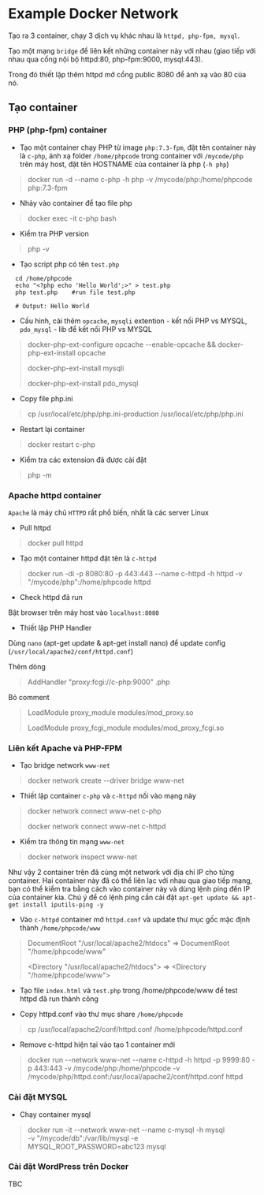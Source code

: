 # Example Docker Network

Tạo ra 3 container, chạy 3 dịch vụ khác nhau là `httpd, php-fpm, mysql`.

Tạo một mạng `bridge` để liên kết những container này với nhau (giao tiếp với nhau qua cổng nội bộ httpd:80, php-fpm:9000, mysql:443).

Trong đó thiết lập thêm httpd mở cổng public 8080 để ánh xạ vào 80 của nó.

## Tạo container

### PHP (php-fpm) container

- Tạo một container chạy PHP từ image `php:7.3-fpm`, đặt tên container này là `c-php`, ánh xạ folder `/home/phpcode` trong container với `/mycode/php` trên máy host, đặt tên HOSTNAME của container là php (`-h php`)

> docker run -d --name c-php -h php -v /mycode/php:/home/phpcode php:7.3-fpm

- Nhảy vào container để tạo file php

> docker exec -it c-php bash

- Kiểm tra PHP version

> php -v

- Tạo script php có tên `test.php`

``` !bin/bash
  cd /home/phpcode
  echo "<?php echo 'Hello World';>" > test.php
  php test.php    #run file test.php

  # Output: Hello World
```

- Cấu hình, cài thêm `opcache`, `mysqli` extention - kết nối PHP vs MYSQL, `pdo_mysql` - lib để kết nối PHP vs MYSQL

> docker-php-ext-configure opcache --enable-opcache && docker-php-ext-install opcache
>
> docker-php-ext-install mysqli
>
> docker-php-ext-install pdo_mysql

- Copy file php.ini

> cp /usr/local/etc/php/php.ini-production /usr/local/etc/php/php.ini

- Restart lại container

> docker restart c-php

- Kiểm tra các extension đã được cài đặt

> php -m

### Apache httpd container

`Apache` là máy chủ `HTTPD` rất phổ biến, nhất là các server Linux

- Pull httpd

> docker pull httpd

- Tạo một container httpd đặt tên là `c-httpd`

> docker run -di -p 8080:80 -p 443:443 --name c-httpd -h httpd -v "/mycode/php":/home/phpcode httpd

- Check httpd đã run

Bật browser trên máy host vào `localhost:8080`

- Thiết lập PHP Handler

Dùng `nano` (apt-get update & apt-get install nano) để update config (`/usr/local/apache2/conf/httpd.conf`)

Thêm dòng
> AddHandler "proxy:fcgi://c-php:9000" .php

Bỏ comment
> LoadModule proxy_module modules/mod_proxy.so
>
> LoadModule proxy_fcgi_module modules/mod_proxy_fcgi.so

### Liên kết Apache và PHP-FPM

- Tạo bridge network `www-net`

> docker network create --driver bridge www-net

- Thiết lập container `c-php` và `c-httpd` nối vào mạng này

> docker network connect www-net c-php
>
> docker network connect www-net c-httpd

- Kiểm tra thông tin mạng `www-net`

> docker network inspect www-net

Như vậy 2 container trên đã cùng một network với địa chỉ IP cho từng container. Hai container này đã có thể liên lạc với nhau qua giao tiếp mạng, bạn có thể kiểm tra bằng cách vào container này và dùng lệnh ping đến IP của container kia. Chú ý để có lệnh ping cần cài đặt `apt-get update && apt-get install iputils-ping -y`

- Vào `c-httpd` container mở `httpd.conf` và update thư mục gốc mặc định thành `/home/phpcode/www`

> DocumentRoot "/usr/local/apache2/htdocs" => DocumentRoot "/home/phpcode/www"
>
> <Directory "/usr/local/apache2/htdocs"> => <Directory "/home/phpcode/www">

- Tạo file `index.html` và `test.php` trong /home/phpcode/www để test httpd đã run thành công

- Copy httpd.conf vào thư mục share `/home/phpcode`

> cp /usr/local/apache2/conf/httpd.conf /home/phpcode/httpd.conf

- Remove c-httpd hiện tại vào tạo 1 container mới

> docker run --network www-net --name c-httpd -h httpd -p 9999:80 -p 443:443 -v /mycode/php:/home/phpcode -v /mycode/php/httpd.conf:/usr/local/apache2/conf/httpd.conf httpd

### Cài đặt MYSQL

- Chạy container mysql

> docker run -it --network www-net --name c-mysql -h mysql \
        -v "/mycode/db":/var/lib/mysql -e MYSQL_ROOT_PASSWORD=abc123  mysql

### Cài đặt WordPress trên Docker

TBC

